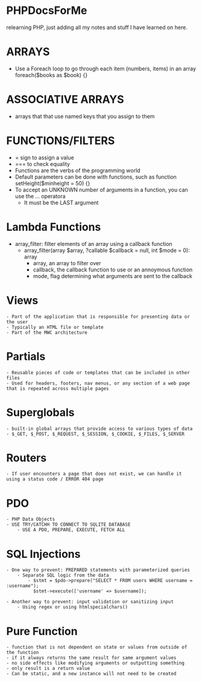 # PHPDocsForMe
relearning PHP, just adding all my notes and stuff I have learned on here.

# ARRAYS
- Use a Foreach loop to go through each item (numbers, items) in an array foreach($books as $book) {}

# ASSOCIATIVE ARRAYS
- arrays that that use named keys that you assign to them

# FUNCTIONS/FILTERS
- = sign to assign a value
- === to check equality
- Functions are the verbs of the programming world
- Default parameters can be done with functions, such as function setHeight($minheight = 50) {}
- To accept an UNKNOWN number of arguments in a function, you can use the ... operatora
    - It must be the LAST argument 

# Lambda Functions
- array_filter: filter elements of an array using a callback function
    - array_filter(array $array, ?callable $callback = null, int $mode = 0): array
        - array, an array to filter over
        - callback, the callback function to use or an annoymous function
        - mode, flag determining what arguments are sent to the callback


# Views
    - Part of the application that is responsible for presenting data or the user
    - Typically an HTML file or template
    - Part of the MWC architecture

# Partials
    - Reusable pieces of code or templates that can be included in other files
    - Used for headers, footers, nav menus, or any section of a web page that is repeated across multiple pages

# Superglobals
    - built-in global arrays that provide access to various types of data 
    - $_GET, $_POST, $_REQUEST, $_SESSION, $_COOKIE, $_FILES, $_SERVER

# Routers
    - If user encounters a page that does not exist, we can handle it using a status code / ERROR 404 page
        
# PDO
    - PHP Data Objects 
    - USE TRY/CATCHH TO CONNECT TO SQLITE DATABASE
        - USE A PDO, PREPARE, EXECUTE, FETCH ALL

# SQL Injections
    - One way to prevent: PREPARED statements with parameterized queries
        - Separate SQL logic from the data
            - $stmt = $pdo->prepare("SELECT * FROM users WHERE username = :username");
              $stmt->execute(['username' => $username]);

    - Another way to prevent: input validation or sanitizing input
        - Using regex or using htmlspecialchars() 

# Pure Function
    - function that is not dependent on state or values from outside of the function
    - if it always returns the same result for same argument values
    - no side effects like modifying arguments or outputting something
    - only result is a return value
    - Can be static, and a new instance will not need to be created